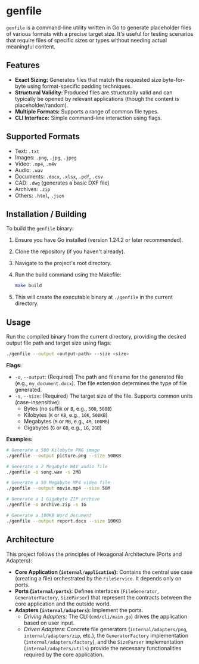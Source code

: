 # genfile

`genfile` is a command-line utility written in Go to generate placeholder files of various formats with a precise target size. It's useful for testing scenarios that require files of specific sizes or types without needing actual meaningful content.

## Features

- **Exact Sizing:** Generates files that match the requested size byte-for-byte using format-specific padding techniques.
- **Structural Validity:** Produced files are structurally valid and can typically be opened by relevant applications (though the content is placeholder/random).
- **Multiple Formats:** Supports a range of common file types.
- **CLI Interface:** Simple command-line interaction using flags.

## Supported Formats

- Text: `.txt`
- Images: `.png`, `.jpg`, `.jpeg`
- Video: `.mp4`, `.m4v`
- Audio: `.wav`
- Documents: `.docx`, `.xlsx`, `.pdf`, `.csv`
- CAD: `.dwg` (generates a basic DXF file)
- Archives: `.zip`
- Others: `.html`, `.json`

## Installation / Building

To build the `genfile` binary:

1.  Ensure you have Go installed (version 1.24.2 or later recommended).
2.  Clone the repository (if you haven't already).
3.  Navigate to the project's root directory.
4.  Run the build command using the Makefile:

    ```bash
    make build
    ```

5.  This will create the executable binary at `./genfile` in the current directory.

## Usage

Run the compiled binary from the current directory, providing the desired output file path and target size using flags:

```bash
./genfile --output <output-path> --size <size>
```

**Flags:**

- `-o`, `--output`: (Required) The path and filename for the generated file (e.g., `my_document.docx`). The file extension determines the type of file generated.
- `-s`, `--size`: (Required) The target size of the file. Supports common units (case-insensitive):
  - Bytes (no suffix or `B`, e.g., `500`, `500B`)
  - Kilobytes (`K` or `KB`, e.g., `10K`, `500KB`)
  - Megabytes (`M` or `MB`, e.g., `4M`, `100MB`)
  - Gigabytes (`G` or `GB`, e.g., `1G`, `2GB`)

**Examples:**

```bash
# Generate a 500 Kilobyte PNG image
./genfile --output picture.png --size 500KB

# Generate a 2 Megabyte WAV audio file
./genfile -o song.wav -s 2MB

# Generate a 50 Megabyte MP4 video file
./genfile --output movie.mp4 --size 50M

# Generate a 1 Gigabyte ZIP archive
./genfile -o archive.zip -s 1G

# Generate a 100KB Word document
./genfile --output report.docx --size 100KB
```

## Architecture

This project follows the principles of Hexagonal Architecture (Ports and Adapters):

- **Core Application (`internal/application`):** Contains the central use case (creating a file) orchestrated by the `FileService`. It depends only on ports.
- **Ports (`internal/ports`):** Defines interfaces (`FileGenerator`, `GeneratorFactory`, `SizeParser`) that represent the contracts between the core application and the outside world.
- **Adapters (`internal/adapters`):** Implement the ports.
  - _Driving Adapters:_ The CLI (`cmd/cli/main.go`) drives the application based on user input.
  - _Driven Adapters:_ Concrete file generators (`internal/adapters/png`, `internal/adapters/zip`, etc.), the `GeneratorFactory` implementation (`internal/adapters/factory`), and the `SizeParser` implementation (`internal/adapters/utils`) provide the necessary functionalities required by the core application.
